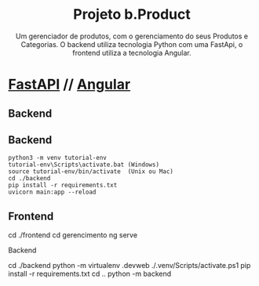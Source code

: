 <h1 align="center">Projeto b.Product</h1>
 <p align="center">Um gerenciador de produtos, com o gerenciamento do seus Produtos e Categorias. O backend utiliza tecnologia Python com uma FastApi, o frontend utiliza a tecnologia Angular.</p>

# [FastAPI](https://fastapi.tiangolo.com/) // [Angular](https://angular.io/) 

<h2>Backend</h2>

## Backend

```shell
python3 -m venv tutorial-env
tutorial-env\Scripts\activate.bat (Windows)
source tutorial-env/bin/activate  (Unix ou Mac)
cd ./backend
pip install -r requirements.txt
uvicorn main:app --reload
```



<h2>Frontend</h2>

cd ./frontend
cd gerencimento
ng serve

Backend

cd ./backend
python -m virtualenv .devweb
./.venv/Scripts/activate.ps1
pip install -r requirements.txt
cd ..
python -m backend

